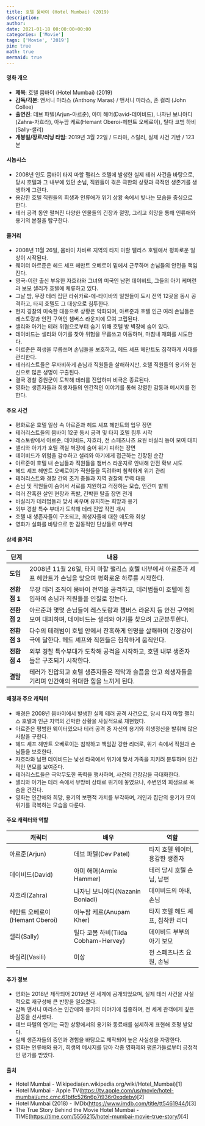 ```yaml
---
title: 호텔 뭄바이 (Hotel Mumbai) (2019)
description: 
author: 
date: 2021-01-18 00:00:00+00:00
categories: ['Movie']
tags: ['Movie', '2019']
pin: true
math: true
mermaid: true
---
```

#### 영화 개요

- **제목**: 호텔 뭄바이 (Hotel Mumbai) (2019)  
- **감독/각본**: 앤서니 마라스 (Anthony Maras) / 앤서니 마라스, 존 컬리 (John Collee)  
- **출연진**: 데브 파텔(Arjun-아르준), 아미 해머(David-데이비드), 나자닌 보니아디(Zahra-자흐라), 아누팜 케르(Hemant Oberoi-헤만트 오베로이), 틸다 코범 하비(Sally-샐리)  
- **개봉일/장르/러닝 타임**: 2019년 3월 22일 / 드라마, 스릴러, 실제 사건 기반 / 123분

#### 시놉시스

- 2008년 인도 뭄바이 타지 마할 팰리스 호텔에 발생한 실제 테러 사건을 바탕으로, 당시 호텔과 그 내부에 있던 손님, 직원들이 겪은 극한의 상황과 극적인 생존기를 생생하게 그린다.  
- 용감한 호텔 직원들의 희생과 인류애가 위기 상황 속에서 빛나는 모습을 중심으로 한다.  
- 테러 공격 동안 펼쳐진 다양한 인물들의 긴장과 절망, 그리고 희망을 통해 인류애와 용기의 본질을 탐구한다.

#### 줄거리

- 2008년 11월 26일, 뭄바이 차바르 지역의 타지 마할 팰리스 호텔에서 평화로운 일상이 시작된다.  
- 웨이터 아르준은 헤드 셰프 헤만트 오베로이 밑에서 근무하며 손님들의 안전을 책임진다.  
- 영국-이란 출신 부유한 자흐라와 그녀의 미국인 남편 데이비드, 그들의 아기 케머런과 보모 샐리가 호텔에 체류하고 있다.  
- 그날 밤, 무장 테러 집단 라쉬카르-에-타이바의 일원들이 도시 전역 12곳을 동시 공격하고, 타지 호텔도 그 대상으로 침투한다.  
- 현지 경찰의 미숙한 대응으로 상황은 악화되며, 아르준과 호텔 인근 여러 손님들은 레스토랑과 안전 구역인 챔버스 라운지에 모여 고립된다.  
- 샐리와 아기는 테러 위협으로부터 숨기 위해 호텔 방 벽장에 숨어 있다.  
- 데이비드는 샐리와 아기를 찾아 위험을 무릅쓰고 이동하며, 마침내 재회를 시도한다.  
- 아르준은 희생을 무릅쓰며 손님들을 보호하고, 헤드 셰프 헤만트도 침착하게 사태를 관리한다.  
- 테러리스트들은 무자비하게 손님과 직원들을 살해하지만, 호텔 직원들의 용기와 헌신으로 많은 생명이 구출된다.  
- 결국 경찰 증원군이 도착해 테러를 진압하며 비극은 종료된다.  
- 영화는 생존자들과 희생자들의 인간적인 이야기를 통해 강렬한 감동과 메시지를 전한다.

#### 주요 사건

- 평화로운 호텔 일상 속 아르준과 헤드 셰프 헤만트의 업무 장면  
- 테러리스트들의 뭄바이 12곳 동시 공격 및 타지 호텔 침투 시작  
- 레스토랑에서 아르준, 데이비드, 자흐라, 전 스페츠나츠 요원 바실리 등이 모여 대피  
- 샐리와 아기가 호텔 객실 벽장에 숨어 위기 피하는 장면  
- 데이비드가 위험을 감수하고 샐리와 아기에게 접근하는 긴장된 순간  
- 아르준이 호텔 내 손님들과 직원들을 챔버스 라운지로 안내해 안전 확보 시도  
- 헤드 셰프 헤만트 오베로이가 직원들을 독려하며 침착하게 위기 관리  
- 테러리스트와 경찰 간의 초기 충돌과 지역 경찰의 무력 대응  
- 손님 및 직원들이 숨어서 서로를 지원하고 걱정하는 모습, 인간미 발휘  
- 여러 잔혹한 살인 현장과 폭발, 긴박한 탈출 장면 전개  
- 바실리가 테러범들과 맞서 싸우며 유지하는 희망과 용기  
- 외부 경찰 특수 부대가 도착해 테러 진압 작전 개시  
- 호텔 내 생존자들이 구조되고, 희생자들에 대한 애도와 회상  
- 영화가 실화를 바탕으로 한 감동적인 단상들로 마무리

#### 상세 줄거리

| **단계**      | **내용**                                                                                                   |
|--------------|-------------------------------------------------------------------------------------------------------------|
| **도입**      | 2008년 11월 26일, 타지 마할 팰리스 호텔 내부에서 아르준과 셰프 헤만트가 손님을 맞으며 평화로운 하루를 시작한다.       |
| **전환점 1**  | 무장 테러 조직이 뭄바이 전역을 공격하고, 테러범들이 호텔에 침입하여 손님과 직원들을 인질로 잡는다.                     |
| **전환점 2**  | 아르준과 몇몇 손님들이 레스토랑과 챔버스 라운지 등 안전 구역에 모여 대피하며, 데이비드는 샐리와 아기를 찾으려 고군분투한다. |
| **전환점 3**  | 다수의 테러범이 호텔 안에서 잔혹하게 인명을 살해하며 긴장감이 극에 달한다. 헤드 셰프와 직원들은 침착하게 움직인다.          |
| **전환점 4**  | 외부 경찰 특수부대가 도착해 공격을 시작하고, 호텔 내부 생존자들은 구조되기 시작한다.                                    |
| **결말**      | 테러가 진압되고 호텔 생존자들은 적막과 슬픔을 안고 희생자들을 기리며 인간애의 위대한 힘을 느끼게 된다.                   |

#### 배경과 주요 캐릭터

- 배경은 2008년 뭄바이에서 발생한 실제 테러 공격 사건으로, 당시 타지 마할 팰리스 호텔과 인근 지역의 긴박한 상황을 사실적으로 재현했다.  
- 아르준은 평범한 웨이터였으나 테러 공격 중 자신의 용기와 희생정신을 발휘해 많은 사람을 구한다.  
- 헤드 셰프 헤만트 오베로이는 침착하고 책임감 강한 리더로, 위기 속에서 직원과 손님들을 보호한다.  
- 자흐라와 남편 데이비드는 낯선 타국에서 위기에 맞서 가족을 지키려 분투하며 인간적인 면모를 보여준다.  
- 테러리스트들은 극악무도한 폭력을 행사하며, 사건의 긴장감을 극대화한다.  
- 샐리와 아기는 테러 속에서 무방비 상태로 위기에 놓였으나, 주변인의 희생으로 목숨을 건진다.  
- 영화는 인간애와 희망, 용기의 보편적 가치를 부각하며, 개인과 집단의 용기가 모여 위기를 극복하는 모습을 다룬다.

#### 주요 캐릭터와 역할

| **캐릭터** | **배우**           | **역할**                         |
|------------|--------------------|---------------------------------|
| 아르준(Arjun) | 데브 파텔(Dev Patel)     | 타지 호텔 웨이터, 용감한 생존자         |
| 데이비드(David) | 아미 해머(Armie Hammer)    | 테러 당시 호텔 손님, 남편             |
| 자흐라(Zahra) | 나자닌 보니아디(Nazanin Boniadi) | 데이비드의 아내, 손님                |
| 헤만트 오베로이(Hemant Oberoi) | 아누팜 케르(Anupam Kher)     | 타지 호텔 헤드 셰프, 침착한 리더       |
| 샐리(Sally) | 틸다 코봄 하비(Tilda Cobham-Hervey) | 데이비드 부부의 아기 보모              |
| 바실리(Vasili) | 미상                   | 전 스페츠나츠 요원, 손님              |

#### 추가 정보

- 영화는 2018년 제작되어 2019년 전 세계에 공개되었으며, 실제 테러 사건을 사실적으로 재구성해 큰 반향을 일으켰다.  
- 감독 앤서니 마라스는 인간애와 용기의 이야기에 집중하며, 전 세계 관객에게 깊은 감동을 선사했다.  
- 데브 파텔의 연기는 극한 상황에서의 용기와 동료애를 섬세하게 표현해 호평 받았다.  
- 실제 생존자들의 증언과 경험을 바탕으로 제작되어 높은 사실성을 자랑한다.  
- 영화는 인류애와 용기, 희생의 메시지를 담아 각종 영화제와 평론가들로부터 긍정적인 평가를 받았다.

#### 출처

- Hotel Mumbai - Wikipedia(en.wikipedia.org/wiki/Hotel_Mumbai)[1]  
- Hotel Mumbai - Apple TV(https://tv.apple.com/us/movie/hotel-mumbai/umc.cmc.61btfc526n6p7i936r0xqdebv)[2]  
- Hotel Mumbai (2018) - IMDb(https://www.imdb.com/title/tt5461944/)[3]  
- The True Story Behind the Movie Hotel Mumbai - TIME(https://time.com/5556215/hotel-mumbai-movie-true-story/)[4]
